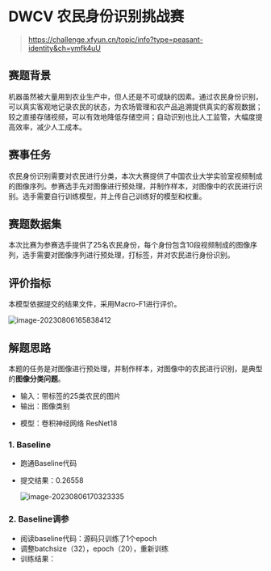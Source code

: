 # DWCV 农民身份识别挑战赛

> https://challenge.xfyun.cn/topic/info?type=peasant-identity&ch=ymfk4uU

## **赛题背景**

机器虽然被大量用到农业生产中，但人还是不可或缺的因素。通过农民身份识别，可以真实客观地记录农民的状态，为农场管理和农产品追溯提供真实的客观数据；较之直接存储视频，可以有效地降低存储空间；自动识别也比人工监管，大幅度提高效率，减少人工成本。

## **赛事任务**

农民身份识别需要对农民进行分类，本次大赛提供了中国农业大学实验室视频制成的图像序列。参赛选手先对图像进行预处理，并制作样本，对图像中的农民进行识别。选手需要自行训练模型，并上传自己训练好的模型和权重。

## **赛题数据集**

本次比赛为参赛选手提供了25名农民身份，每个身份包含10段视频制成的图像序列，选手需要对图像序列进行预处理，打标签，并对农民进行身份识别。

## **评价指标**

本模型依据提交的结果文件，采用Macro-F1进行评价。

![image-20230806165838412](C:\Users\ASUS\AppData\Roaming\Typora\typora-user-images\image-20230806165838412.png)

## 解题思路

本题的任务是对图像进行预处理，并制作样本，对图像中的农民进行识别，是典型的**图像分类问题**。

- 输入：带标签的25类农民的图片
- 输出：图像类别

+ 模型：卷积神经网络 ResNet18

### 1. Baseline

+ 跑通Baseline代码

+ 提交结果：0.26558

  ![image-20230806170323335](C:\Users\ASUS\AppData\Roaming\Typora\typora-user-images\image-20230806170323335.png)

### 2. Baseline调参

+ 阅读baseline代码：源码只训练了1个epoch
+ 调整batchsize（32），epoch（20），重新训练
+ 训练结果：
